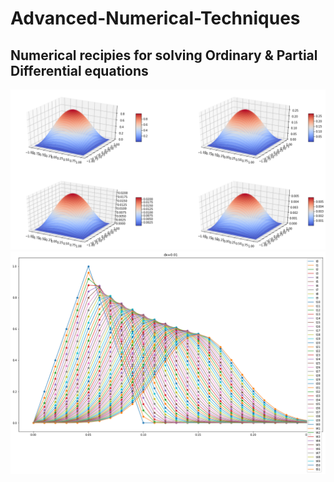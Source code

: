# Advanced-Numerical-Techniques
## Numerical recipies for solving Ordinary & Partial Differential equations


![img1](https://github.com/rudrasohan/Advanced-Numerical-Techniques/blob/master/images/index.png)
![img2](https://github.com/rudrasohan/Advanced-Numerical-Techniques/blob/master/images/output_9_1.png)
